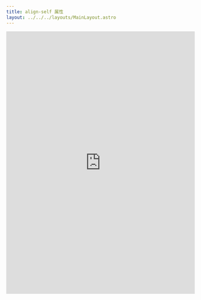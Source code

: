 ```yaml
---
title: align-self 属性
layout: ../../../layouts/MainLayout.astro
---
```


<iframe height="700" style="width: 100%;" scrolling="no" title="align-self 属性" src="https://codepen.io/javascriptfield/embed/oNqjqNe?default-tab=result" frameborder="no" loading="lazy" allowtransparency="true" allowfullscreen="true">
  See the Pen <a href="https://codepen.io/javascriptfield/pen/oNqjqNe">
  align-self 属性</a> by ye (<a href="https://codepen.io/javascriptfield">@javascriptfield</a>)
  on <a href="https://codepen.io">CodePen</a>.
</iframe>
